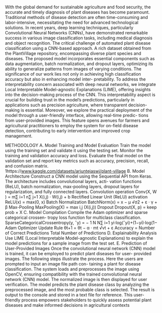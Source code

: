 With the global demand for sustainable agriculture and food
security, the accurate and timely diagnosis of plant diseases has
become paramount. Traditional methods of disease detection
are often time-consuming and labor-intensive, necessitating the
need for advanced technological solutions. In recent years,
deep learning techniques, particularly Convolutional Neural
Networks (CNNs), have demonstrated remarkable success in
various image classification tasks, including medical diagnosis
and object recognition.
The critical challenge of automated
plant disease classification using a CNN-based approach. A rich dataset obtained from the PlantVillage
repository, encompassing diverse plant species and diseases.
The proposed model incorporates essential components such
as data augmentation, batch normalization, and dropout layers,
optimizing its ability to generalize patterns from images of
varying conditions.
The significance of our work lies not only in achieving
high classification accuracy but also in enhancing model inter-
pretability. To address the interpretability concern associated
with deep neural networks, we integrate Local Interpretable
Model-agnostic Explanations (LIME), offering insights into
the decision-making process of the CNN. This interpretability
aspect is crucial for building trust in the model’s predictions,
particularly in applications such as precision agriculture, where
transparent decision-making is essential.
Moreover, we explore the practical deployment of the model
through a user-friendly interface, allowing real-time predic-
tions from user-provided images. This feature opens avenues
for farmers and agricultural practitioners to employ the system
for on-field disease detection, contributing to early intervention
and improved crop management.





METHODOLOGY
A. Model Training and Model Evaluation
Train the model using the training set and validate it using the
testing set. Monitor the training and validation accuracy and
loss. Evaluate the final model on the validation set and report
key metrics such as accuracy, precision, recall, and confusion
matrix.
1https://www.kaggle.com/datasets/arjuntejaswi/plant-village
B. Model Architecture
Construct a CNN model using the Sequential API from
Keras. The architecture includes convolutional layers, acti-
vation functions (ReLU), batch normalization, max-pooling
layers, dropout layers for regularization, and fully connected
layers.
Convolution operation
Conv(X, W ) =
m∑
i=1
n∑
j=1
X(i,j) · W(i,j) + b
Rectified Linear Unit (ReLU) activation
ReLU(x) = max(0, x)
Batch Normalization
BatchNorm(x) = x − μ
√σ2 + ε · γ + β
Max-Pooling
MaxPooling(X) = max
i,j (X(i,j))
Dropout
Dropout(X, p) = keep prob × X
C. Model Compilation
Compile the Adam optimizer and sparse categorical crossen-
tropy loss function for multiclass classification.
SparseCategoricalCrossentropy(y, ˆy) = − 1
N
N∑
i=1
yi·log(ˆyi)+(1−yi)·log(1−
Adam Optimizer Update Rule
θt+1 = θt − α · mt
√vt + ε
Accuracy = Number of Correct Predictions
Total Number of Predictions
D. Explainability Analysis
Use LIME (Local Interpretable Model-agnostic Explanations)
to explain the model predictions for a sample image from the
test set.
E. Prediction of User-Provided Images
Once the convolutional neural network (CNN) model is
trained, it can be employed to predict plant diseases for user-
provided images. The following steps illustrate the process.
Here the users are prompted to input an image file path con-
taining a plant for disease classification. The system loads and
preprocesses the image using OpenCV, ensuring compatibility
with the trained convolutional neural network (CNN) model.
The normalized image is then displayed for user verification.
The model predicts the plant disease class by analyzing the
preprocessed image, and the most probable class is selected.
The result is output to the console and stored in a text file for
reference. This user-friendly process empowers stakeholders
to quickly assess potential plant diseases and make informed
decisions in agricultural contexts
